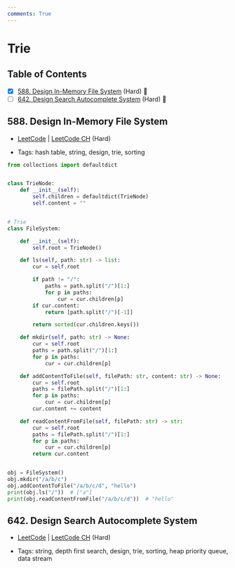 ```yaml
---
comments: True
---
```


# Trie

## Table of Contents

- [x] [588. Design In-Memory File System](https://leetcode.cn/problems/design-in-memory-file-system/) (Hard) 👑
- [ ] [642. Design Search Autocomplete System](https://leetcode.cn/problems/design-search-autocomplete-system/) (Hard) 👑

## 588. Design In-Memory File System

-   [LeetCode](https://leetcode.com/problems/design-in-memory-file-system/) | [LeetCode CH](https://leetcode.cn/problems/design-in-memory-file-system/) (Hard)

-   Tags: hash table, string, design, trie, sorting

```python title="588. Design In-Memory File System - Python Solution"
from collections import defaultdict


class TrieNode:
    def __init__(self):
        self.children = defaultdict(TrieNode)
        self.content = ""


# Trie
class FileSystem:

    def __init__(self):
        self.root = TrieNode()

    def ls(self, path: str) -> list:
        cur = self.root

        if path != "/":
            paths = path.split("/")[1:]
            for p in paths:
                cur = cur.children[p]
        if cur.content:
            return [path.split("/")[-1]]

        return sorted(cur.children.keys())

    def mkdir(self, path: str) -> None:
        cur = self.root
        paths = path.split("/")[1:]
        for p in paths:
            cur = cur.children[p]

    def addContentToFile(self, filePath: str, content: str) -> None:
        cur = self.root
        paths = filePath.split("/")[1:]
        for p in paths:
            cur = cur.children[p]
        cur.content += content

    def readContentFromFile(self, filePath: str) -> str:
        cur = self.root
        paths = filePath.split("/")[1:]
        for p in paths:
            cur = cur.children[p]
        return cur.content


obj = FileSystem()
obj.mkdir("/a/b/c")
obj.addContentToFile("/a/b/c/d", "hello")
print(obj.ls("/"))  # ["a"]
print(obj.readContentFromFile("/a/b/c/d"))  # "hello"

```

## 642. Design Search Autocomplete System

-   [LeetCode](https://leetcode.com/problems/design-search-autocomplete-system/) | [LeetCode CH](https://leetcode.cn/problems/design-search-autocomplete-system/) (Hard)

-   Tags: string, depth first search, design, trie, sorting, heap priority queue, data stream
